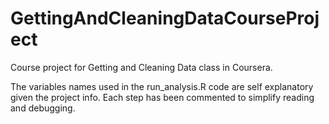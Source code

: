 # GettingAndCleaningDataCourseProject
Course project for Getting and Cleaning Data class in Coursera.

The variables names used in the run_analysis.R code are self explanatory given the project info. Each step has been commented to simplify reading and debugging.
